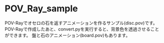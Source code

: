 # POV_Ray_sample

POV-Rayでオセロの石を返すアニメーションを作るサンプル(disc.pov)です。
POV-Rayで作成したあと、convert.pyを実行すると、背景色を透過させることができます。
盤と石のアニメーション(board.pov)もあります。
